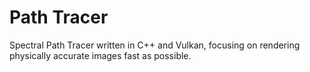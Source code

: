 # Path Tracer
 Spectral Path Tracer written in C++ and Vulkan, focusing on rendering physically accurate images fast as possible.
